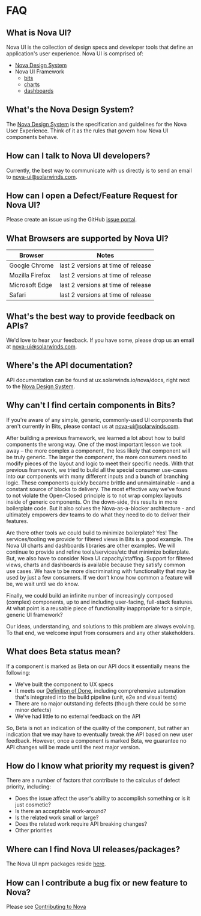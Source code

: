 # FAQ

## What is Nova UI?

Nova UI is the collection of design specs and developer tools that define an application's user experience. Nova UI is comprised of:

-   [Nova Design System](https://ux.solarwinds.io/design/)
-   Nova UI Framework
    -   [bits](../packages/bits/README.md)
    -   [charts](../packages/charts/README.md)
    -   [dashboards](../packages/dashboards/README.md)

## What's the Nova Design System?

The [Nova Design System](https://ux.solarwinds.io/design/) is the specification and guidelines for the Nova User Experience. Think of it as the rules that govern how Nova UI components behave.

## How can I talk to Nova UI developers?

Currently, the best way to communicate with us directly is to send an email to <nova-ui@solarwinds.com>.

## How can I open a Defect/Feature Request for Nova UI?

Please create an issue using the GitHub [issue portal](https://github.com/solarwinds/nova/issues/new/choose).

## What Browsers are supported by Nova UI?

| Browser         | Notes                              |
| --------------- | ---------------------------------- |
| Google Chrome   | last 2 versions at time of release |
| Mozilla Firefox | last 2 versions at time of release |
| Microsoft Edge  | last 2 versions at time of release |
| Safari          | last 2 versions at time of release |

## What's the best way to provide feedback on APIs?

We'd love to hear your feedback. If you have some, please drop us an email at <nova-ui@solarwinds.com>.

## Where's the API documentation?

API documentation can be found at ux.solarwinds.io/nova/docs, right next to the [Nova Design System](https://ux.solarwinds.io/design).

## Why can't I find certain components in Bits?

If you're aware of any simple, generic, commonly-used UI components that aren't currently in Bits, please contact us at <nova-ui@solarwinds.com>.

After building a previous framework, we learned a lot about how to build components the wrong way. One of the most important lesson we took away – the more complex a component, the less likely that component will be truly generic. The larger the component, the more consumers need to modify pieces of the layout and logic to meet their specific needs. With that previous framework, we tried to build all the special consumer use-cases into our components with many different inputs and a bunch of branching logic. These components quickly became brittle and unmaintainable – and a constant source of blocks to delivery. The most effective way we’ve found to not violate the Open-Closed principle is to not wrap complex layouts inside of generic components. On the down-side, this results in more boilerplate code. But it also solves the Nova-as-a-blocker architecture - and ultimately empowers dev teams to do what they need to do to deliver their features.

Are there other tools we could build to minimize boilerplate? Yes! The services/tooling we provide for filtered views in Bits is a good example. The Nova UI charts and dashboards libraries are other examples. We will continue to provide and refine tools/services/etc that minimize boilerplate. But, we also have to consider Nova UI capacity/staffing. Support for filtered views, charts and dashboards is available because they satisfy common use cases. We have to be more discriminating with functionality that may be used by just a few consumers. If we don’t know how common a feature will be, we wait until we do know.

Finally, we could build an infinite number of increasingly composed (complex) components, up to and including user-facing, full-stack features. At what point is a reusable piece of functionality inappropriate for a simple, generic UI framework?

Our ideas, understanding, and solutions to this problem are always evolving. To that end, we welcome input from consumers and any other stakeholders.

## What does Beta status mean?

If a component is marked as Beta on our API docs it essentially means the following:

-   We've built the component to UX specs
-   It meets our [Definition of Done](./DEFINITION_OF_DONE.md#definition-of-done), including comprehensive automation that's integrated into the build pipeline (unit, e2e and visual tests)
-   There are no major outstanding defects (though there could be some minor defects)
-   We've had little to no external feedback on the API

So, Beta is not an indication of the quality of the component, but rather an indication that we may have to eventually tweak the API based on new user feedback. However, once a component is marked Beta, we guarantee no API changes will be made until the next major version.

## How do I know what priority my request is given?

There are a number of factors that contribute to the calculus of defect priority, including:

-   Does the issue affect the user's ability to accomplish something or is it just cosmetic?
-   Is there an acceptable work-around?
-   Is the related work small or large?
-   Does the related work require API breaking changes?
-   Other priorities

## Where can I find Nova UI releases/packages?

The Nova UI npm packages reside [here](https://www.npmjs.com/settings/nova-ui/packages).

## How can I contribute a bug fix or new feature to Nova?

Please see [Contributing to Nova](./CONTRIBUTION.md#contributing-to-nova)
